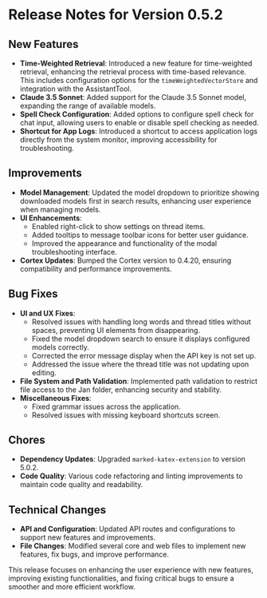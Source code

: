 # Release Notes for Version 0.5.2

## New Features
- **Time-Weighted Retrieval**: Introduced a new feature for time-weighted retrieval, enhancing the retrieval process with time-based relevance. This includes configuration options for the `timeWeightedVectorStore` and integration with the AssistantTool.
- **Claude 3.5 Sonnet**: Added support for the Claude 3.5 Sonnet model, expanding the range of available models.
- **Spell Check Configuration**: Added options to configure spell check for chat input, allowing users to enable or disable spell checking as needed.
- **Shortcut for App Logs**: Introduced a shortcut to access application logs directly from the system monitor, improving accessibility for troubleshooting.

## Improvements
- **Model Management**: Updated the model dropdown to prioritize showing downloaded models first in search results, enhancing user experience when managing models.
- **UI Enhancements**: 
  - Enabled right-click to show settings on thread items.
  - Added tooltips to message toolbar icons for better user guidance.
  - Improved the appearance and functionality of the modal troubleshooting interface.
- **Cortex Updates**: Bumped the Cortex version to 0.4.20, ensuring compatibility and performance improvements.

## Bug Fixes
- **UI and UX Fixes**:
  - Resolved issues with handling long words and thread titles without spaces, preventing UI elements from disappearing.
  - Fixed the model dropdown search to ensure it displays configured models correctly.
  - Corrected the error message display when the API key is not set up.
  - Addressed the issue where the thread title was not updating upon editing.
- **File System and Path Validation**: Implemented path validation to restrict file access to the Jan folder, enhancing security and stability.
- **Miscellaneous Fixes**: 
  - Fixed grammar issues across the application.
  - Resolved issues with missing keyboard shortcuts screen.

## Chores
- **Dependency Updates**: Upgraded `marked-katex-extension` to version 5.0.2.
- **Code Quality**: Various code refactoring and linting improvements to maintain code quality and readability.

## Technical Changes
- **API and Configuration**: Updated API routes and configurations to support new features and improvements.
- **File Changes**: Modified several core and web files to implement new features, fix bugs, and improve performance.

This release focuses on enhancing the user experience with new features, improving existing functionalities, and fixing critical bugs to ensure a smoother and more efficient workflow.